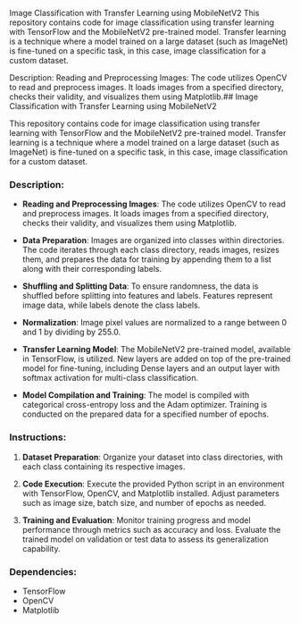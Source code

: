 Image Classification with Transfer Learning using MobileNetV2
This repository contains code for image classification using transfer learning with TensorFlow and the MobileNetV2 pre-trained model. Transfer learning is a technique where a model trained on a large dataset (such as ImageNet) is fine-tuned on a specific task, in this case, image classification for a custom dataset.

Description:
Reading and Preprocessing Images: The code utilizes OpenCV to read and preprocess images. It loads images from a specified directory, checks their validity, and visualizes them using Matplotlib.## Image Classification with Transfer Learning using MobileNetV2

This repository contains code for image classification using transfer learning with TensorFlow and the MobileNetV2 pre-trained model. Transfer learning is a technique where a model trained on a large dataset (such as ImageNet) is fine-tuned on a specific task, in this case, image classification for a custom dataset.

### Description:

- **Reading and Preprocessing Images**: The code utilizes OpenCV to read and preprocess images. It loads images from a specified directory, checks their validity, and visualizes them using Matplotlib.

- **Data Preparation**: Images are organized into classes within directories. The code iterates through each class directory, reads images, resizes them, and prepares the data for training by appending them to a list along with their corresponding labels.

- **Shuffling and Splitting Data**: To ensure randomness, the data is shuffled before splitting into features and labels. Features represent image data, while labels denote the class labels.

- **Normalization**: Image pixel values are normalized to a range between 0 and 1 by dividing by 255.0.

- **Transfer Learning Model**: The MobileNetV2 pre-trained model, available in TensorFlow, is utilized. New layers are added on top of the pre-trained model for fine-tuning, including Dense layers and an output layer with softmax activation for multi-class classification.

- **Model Compilation and Training**: The model is compiled with categorical cross-entropy loss and the Adam optimizer. Training is conducted on the prepared data for a specified number of epochs.

### Instructions:

1. **Dataset Preparation**: Organize your dataset into class directories, with each class containing its respective images.

2. **Code Execution**: Execute the provided Python script in an environment with TensorFlow, OpenCV, and Matplotlib installed. Adjust parameters such as image size, batch size, and number of epochs as needed.

3. **Training and Evaluation**: Monitor training progress and model performance through metrics such as accuracy and loss. Evaluate the trained model on validation or test data to assess its generalization capability.

### Dependencies:

- TensorFlow
- OpenCV
- Matplotlib
